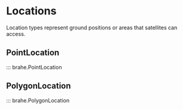 # Locations

Location types represent ground positions or areas that satellites can access.

## PointLocation

::: brahe.PointLocation

## PolygonLocation

::: brahe.PolygonLocation
